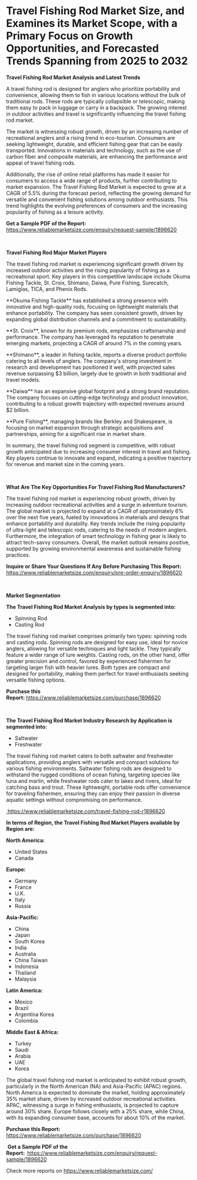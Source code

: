 <p><h1>Travel Fishing Rod Market Size, and Examines its Market Scope, with a Primary Focus on Growth Opportunities, and Forecasted Trends Spanning from 2025 to 2032</h1></p><p><strong>Travel Fishing Rod Market Analysis and Latest Trends</strong></p>
<p><p>A travel fishing rod is designed for anglers who prioritize portability and convenience, allowing them to fish in various locations without the bulk of traditional rods. These rods are typically collapsible or telescopic, making them easy to pack in luggage or carry in a backpack. The growing interest in outdoor activities and travel is significantly influencing the travel fishing rod market.</p><p>The market is witnessing robust growth, driven by an increasing number of recreational anglers and a rising trend in eco-tourism. Consumers are seeking lightweight, durable, and efficient fishing gear that can be easily transported. Innovations in materials and technology, such as the use of carbon fiber and composite materials, are enhancing the performance and appeal of travel fishing rods. </p><p>Additionally, the rise of online retail platforms has made it easier for consumers to access a wide range of products, further contributing to market expansion. The Travel Fishing Rod Market is expected to grow at a CAGR of 5.5% during the forecast period, reflecting the growing demand for versatile and convenient fishing solutions among outdoor enthusiasts. This trend highlights the evolving preferences of consumers and the increasing popularity of fishing as a leisure activity.</p></p>
<p><strong>Get a Sample PDF of the Report:&nbsp;</strong> <a href="https://www.reliablemarketsize.com/enquiry/request-sample/1896620?utm_campaign=1845&utm_medium=2&utm_source=Github&utm_content=ia&utm_term=09022025&utm_id=travel-fishing-rod">https://www.reliablemarketsize.com/enquiry/request-sample/1896620</a></p>
<p>&nbsp;</p>
<p><strong>Travel Fishing Rod Major Market Players</strong></p>
<p><p>The travel fishing rod market is experiencing significant growth driven by increased outdoor activities and the rising popularity of fishing as a recreational sport. Key players in this competitive landscape include Okuma Fishing Tackle, St. Croix, Shimano, Daiwa, Pure Fishing, Surecatch, Lamiglas, TICA, and Phenix Rods.</p><p>**Okuma Fishing Tackle** has established a strong presence with innovative and high-quality rods, focusing on lightweight materials that enhance portability. The company has seen consistent growth, driven by expanding global distribution channels and a commitment to sustainability. </p><p>**St. Croix**, known for its premium rods, emphasizes craftsmanship and performance. The company has leveraged its reputation to penetrate emerging markets, projecting a CAGR of around 7% in the coming years. </p><p>**Shimano**, a leader in fishing tackle, reports a diverse product portfolio catering to all levels of anglers. The company's strong investment in research and development has positioned it well, with projected sales revenue surpassing $3 billion, largely due to growth in both traditional and travel models.</p><p>**Daiwa** has an expansive global footprint and a strong brand reputation. The company focuses on cutting-edge technology and product innovation, contributing to a robust growth trajectory with expected revenues around $2 billion. </p><p>**Pure Fishing**, managing brands like Berkley and Shakespeare, is focusing on market expansion through strategic acquisitions and partnerships, aiming for a significant rise in market share.</p><p>In summary, the travel fishing rod segment is competitive, with robust growth anticipated due to increasing consumer interest in travel and fishing. Key players continue to innovate and expand, indicating a positive trajectory for revenue and market size in the coming years.</p></p>
<p>&nbsp;</p>
<p><strong>What Are The Key Opportunities For Travel Fishing Rod Manufacturers?</strong></p>
<p><p>The travel fishing rod market is experiencing robust growth, driven by increasing outdoor recreational activities and a surge in adventure tourism. The global market is projected to expand at a CAGR of approximately 6% over the next five years, fueled by innovations in materials and designs that enhance portability and durability. Key trends include the rising popularity of ultra-light and telescopic rods, catering to the needs of modern anglers. Furthermore, the integration of smart technology in fishing gear is likely to attract tech-savvy consumers. Overall, the market outlook remains positive, supported by growing environmental awareness and sustainable fishing practices.</p></p>
<p><strong>Inquire or Share Your Questions If Any Before Purchasing This Report:</strong> <a href="https://www.reliablemarketsize.com/enquiry/pre-order-enquiry/1896620?utm_campaign=1845&utm_medium=2&utm_source=Github&utm_content=ia&utm_term=09022025&utm_id=travel-fishing-rod">https://www.reliablemarketsize.com/enquiry/pre-order-enquiry/1896620</a></p>
<p>&nbsp;</p>
<p><strong>Market Segmentation</strong></p>
<p><strong>The Travel Fishing Rod Market Analysis by types is segmented into:</strong></p>
<p><ul><li>Spinning Rod</li><li>Casting Rod</li></ul></p>
<p><p>The travel fishing rod market comprises primarily two types: spinning rods and casting rods. Spinning rods are designed for easy use, ideal for novice anglers, allowing for versatile techniques and light tackle. They typically feature a wider range of lure weights. Casting rods, on the other hand, offer greater precision and control, favored by experienced fishermen for targeting larger fish with heavier lures. Both types are compact and designed for portability, making them perfect for travel enthusiasts seeking versatile fishing options.</p></p>
<p><strong>Purchase this Report:&nbsp;</strong><a href="https://www.reliablemarketsize.com/purchase/1896620?utm_campaign=1845&utm_medium=2&utm_source=Github&utm_content=ia&utm_term=09022025&utm_id=travel-fishing-rod">https://www.reliablemarketsize.com/purchase/1896620</a></p>
<p>&nbsp;</p>
<p><strong>The Travel Fishing Rod Market Industry Research by Application is segmented into:</strong></p>
<p><ul><li>Saltwater</li><li>Freshwater</li></ul></p>
<p><p>The travel fishing rod market caters to both saltwater and freshwater applications, providing anglers with versatile and compact solutions for various fishing environments. Saltwater fishing rods are designed to withstand the rugged conditions of ocean fishing, targeting species like tuna and marlin, while freshwater rods cater to lakes and rivers, ideal for catching bass and trout. These lightweight, portable rods offer convenience for traveling fishermen, ensuring they can enjoy their passion in diverse aquatic settings without compromising on performance.</p></p>
<p><a href="https://www.reliablemarketsize.com/travel-fishing-rod-r1896620?utm_campaign=1845&utm_medium=2&utm_source=Github&utm_content=ia&utm_term=09022025&utm_id=travel-fishing-rod">&nbsp;https://www.reliablemarketsize.com/travel-fishing-rod-r1896620</a></p>
<p><strong>In terms of Region, the Travel Fishing Rod Market Players available by Region are:</strong></p>
<p>
    <p> <strong> North America: </strong>
        <ul>
            <li>United States</li>
            <li>Canada</li>
        </ul>
        </p> 
    <p> <strong> Europe: </strong>
        <ul>
            <li>Germany</li>
            <li>France</li>
            <li>U.K.</li>
            <li>Italy</li>
            <li>Russia</li>
        </ul>
        </p> 
    <p> <strong> Asia-Pacific: </strong>
        <ul>
            <li>China</li>
            <li>Japan</li>
            <li>South Korea</li>
            <li>India</li>
            <li>Australia</li>
            <li>China Taiwan</li>
            <li>Indonesia</li>
            <li>Thailand</li>
            <li>Malaysia</li>
        </ul>
        </p> 
    <p> <strong> Latin America: </strong>
        <ul>
            <li>Mexico</li>
            <li>Brazil</li>
            <li>Argentina Korea</li>
            <li>Colombia</li>
        </ul>
        </p> 
    <p> <strong> Middle East & Africa: </strong>
        <ul>
            <li>Turkey</li>
            <li>Saudi</li>
            <li>Arabia</li>
            <li>UAE</li>
            <li>Korea</li>
        </ul>
    </p>
    </p>
<p><p>The global travel fishing rod market is anticipated to exhibit robust growth, particularly in the North American (NA) and Asia-Pacific (APAC) regions. North America is expected to dominate the market, holding approximately 35% market share, driven by increased outdoor recreational activities. APAC, witnessing a surge in fishing enthusiasts, is projected to capture around 30% share. Europe follows closely with a 25% share, while China, with its expanding consumer base, accounts for about 10% of the market.</p></p>
<p><strong>Purchase this Report: </strong><a href="https://www.reliablemarketsize.com/purchase/1896620?utm_campaign=1845&utm_medium=2&utm_source=Github&utm_content=ia&utm_term=09022025&utm_id=travel-fishing-rod">https://www.reliablemarketsize.com/purchase/1896620</a></p>
<p>&nbsp;<strong>Get a Sample PDF of the Report:&nbsp;&nbsp;</strong><a href="https://www.reliablemarketsize.com/enquiry/request-sample/1896620?utm_campaign=1845&utm_medium=2&utm_source=Github&utm_content=ia&utm_term=09022025&utm_id=travel-fishing-rod">https://www.reliablemarketsize.com/enquiry/request-sample/1896620</a></p>
<p><strong></strong></p>
<p>Check more reports on <a href="https://www.reliablemarketsize.com/?utm_campaign=1845&utm_medium=2&utm_source=Github&utm_content=ia&utm_term=09022025&utm_id=travel-fishing-rod">https://www.reliablemarketsize.com/</a></p>